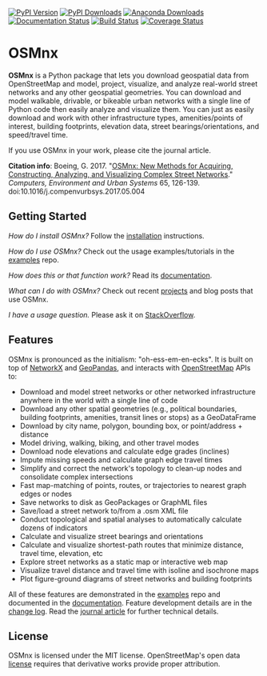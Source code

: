 [![PyPI Version](https://badge.fury.io/py/osmnx.svg)](https://badge.fury.io/py/osmnx)
[![PyPI Downloads](https://static.pepy.tech/personalized-badge/osmnx?period=total&units=international_system&left_color=grey&right_color=brightgreen&left_text=downloads)](https://pepy.tech/project/osmnx)
[![Anaconda Downloads](https://anaconda.org/conda-forge/osmnx/badges/downloads.svg)](https://anaconda.org/conda-forge/osmnx)
[![Documentation Status](https://readthedocs.org/projects/osmnx/badge/?version=latest)](https://osmnx.readthedocs.io/)
[![Build Status](https://github.com/gboeing/osmnx/workflows/tests/badge.svg?branch=main)](https://github.com/gboeing/osmnx/actions?query=workflow%3A%22tests%22)
[![Coverage Status](https://codecov.io/gh/gboeing/osmnx/branch/main/graph/badge.svg)](https://codecov.io/gh/gboeing/osmnx)

# OSMnx

**OSMnx** is a Python package that lets you download geospatial data from OpenStreetMap and model, project, visualize, and analyze real-world street networks and any other geospatial geometries. You can download and model walkable, drivable, or bikeable urban networks with a single line of Python code then easily analyze and visualize them. You can just as easily download and work with other infrastructure types, amenities/points of interest, building footprints, elevation data, street bearings/orientations, and speed/travel time.

If you use OSMnx in your work, please cite the journal article.

**Citation info**: Boeing, G. 2017. "[OSMnx: New Methods for Acquiring, Constructing, Analyzing, and Visualizing Complex Street Networks](https://geoffboeing.com/publications/osmnx-complex-street-networks/)." *Computers, Environment and Urban Systems* 65, 126-139. doi:10.1016/j.compenvurbsys.2017.05.004


## Getting Started

*How do I install OSMnx?* Follow the [installation](https://osmnx.readthedocs.io/en/stable/#installation) instructions.

*How do I use OSMnx?* Check out the usage examples/tutorials in the [examples](https://github.com/gboeing/osmnx-examples) repo.

*How does this or that function work?* Read its [documentation](https://osmnx.readthedocs.io/).

*What can I do with OSMnx?* Check out recent [projects](https://geoffboeing.com/2018/03/osmnx-features-roundup/) and blog posts that use OSMnx.

*I have a usage question.* Please ask it on [StackOverflow](https://stackoverflow.com/search?q=osmnx).


## Features

OSMnx is pronounced as the initialism: "oh-ess-em-en-ecks". It is built on top of [NetworkX](https://networkx.org/) and [GeoPandas](https://geopandas.org/), and interacts with [OpenStreetMap](https://www.openstreetmap.org/) APIs to:

  * Download and model street networks or other networked infrastructure anywhere in the world with a single line of code
  * Download any other spatial geometries (e.g., political boundaries, building footprints, amenities, transit lines or stops) as a GeoDataFrame
  * Download by city name, polygon, bounding box, or point/address + distance
  * Model driving, walking, biking, and other travel modes
  * Download node elevations and calculate edge grades (inclines)
  * Impute missing speeds and calculate graph edge travel times
  * Simplify and correct the network's topology to clean-up nodes and consolidate complex intersections
  * Fast map-matching of points, routes, or trajectories to nearest graph edges or nodes
  * Save networks to disk as GeoPackages or GraphML files
  * Save/load a street network to/from a .osm XML file
  * Conduct topological and spatial analyses to automatically calculate dozens of indicators
  * Calculate and visualize street bearings and orientations
  * Calculate and visualize shortest-path routes that minimize distance, travel time, elevation, etc
  * Explore street networks as a static map or interactive web map
  * Visualize travel distance and travel time with isoline and isochrone maps
  * Plot figure-ground diagrams of street networks and building footprints

All of these features are demonstrated in the [examples](https://github.com/gboeing/osmnx-examples) repo and documented in the [documentation](https://osmnx.readthedocs.io/). Feature development details are in the [change log](CHANGELOG.md). Read the [journal article](https://geoffboeing.com/publications/osmnx-complex-street-networks/) for further technical details.

## License

OSMnx is licensed under the MIT license. OpenStreetMap's open data [license](https://www.openstreetmap.org/copyright/) requires that derivative works provide proper attribution.
